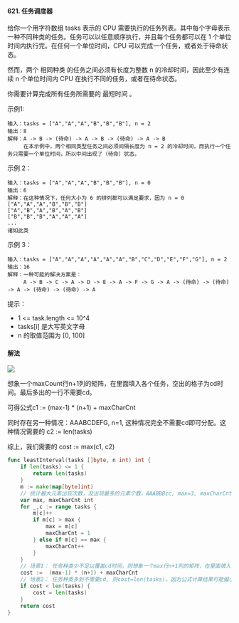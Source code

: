 #### 621. 任务调度器

给你一个用字符数组 tasks 表示的 CPU 需要执行的任务列表。其中每个字母表示一种不同种类的任务。任务可以以任意顺序执行，并且每个任务都可以在 1 个单位时间内执行完。在任何一个单位时间，CPU 可以完成一个任务，或者处于待命状态。

然而，两个 相同种类 的任务之间必须有长度为整数 n 的冷却时间，因此至少有连续 n 个单位时间内 CPU 在执行不同的任务，或者在待命状态。

你需要计算完成所有任务所需要的 最短时间 。

示例1:

```
输入：tasks = ["A","A","A","B","B","B"], n = 2
输出：8
解释：A -> B -> (待命) -> A -> B -> (待命) -> A -> B
     在本示例中，两个相同类型任务之间必须间隔长度为 n = 2 的冷却时间，而执行一个任务只需要一个单位时间，所以中间出现了（待命）状态。 
```

示例 2：
```
输入：tasks = ["A","A","A","B","B","B"], n = 0
输出：6
解释：在这种情况下，任何大小为 6 的排列都可以满足要求，因为 n = 0
["A","A","A","B","B","B"]
["A","B","A","B","A","B"]
["B","B","B","A","A","A"]
...
诸如此类
```

示例 3：
```
输入：tasks = ["A","A","A","A","A","A","B","C","D","E","F","G"], n = 2
输出：16
解释：一种可能的解决方案是：
     A -> B -> C -> A -> D -> E -> A -> F -> G -> A -> (待命) -> (待命) -> A -> (待命) -> (待命) -> A
```

提示：

- 1 <= task.length <= 10^4
- tasks[i] 是大写英文字母
- n 的取值范围为 [0, 100]

#### 解法
![](https://pic.leetcode-cn.com/1607137838-cisnuO-621.png)

想象一个maxCount行n+1列的矩阵，在里面填入各个任务，空出的格子为cd时间。最后多出的一行不需要cd。

可得公式c1 := (max-1) * (n+1) + maxCharCnt

同时存在另一种情况：AAABCDEFG, n=1, 这种情况完全不需要cd即可分配。这种情况需要的 c2 := len(tasks)

综上，我们需要的 cost := max(c1, c2)

```go
func leastInterval(tasks []byte, n int) int {
	if len(tasks) <= 1 {
		return len(tasks)
	}
	m := make(map[byte]int)
	// 统计最大元素出现次数，及出现最多的元素个数，AAABBBcc, max=3, maxCharCnt = 2
	var max, maxCharCnt int
	for _,c := range tasks {
		m[c]++
		if m[c] > max {
			max = m[c]
			maxCharCnt = 1
		} else if m[c] == max {
			maxCharCnt++
		}
	}
	// 场景1： 任务种类少不足以覆盖cd时间，则想象一个max行n+1列的矩阵，在里面填入各个任务，最后多出的一行不需要cd
	cost :=  (max-1) * (n+1) + maxCharCnt
	// 场景2： 任务种类多到不需要cd, 则cost=len(tasks)。因为公式计算结果可能偏小，故两者取大
	if cost < len(tasks) {
		cost = len(tasks)
	}
	return cost
}
```